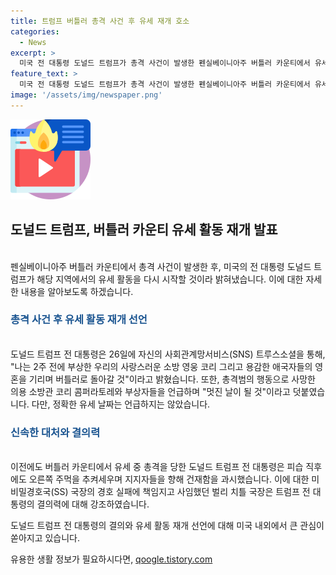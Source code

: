 ```yaml
---
title: 트럼프 버틀러 총격 사건 후 유세 재개 호소
categories:
  - News
excerpt: >
  미국 전 대통령 도널드 트럼프가 총격 사건이 발생한 펜실베이니아주 버틀러 카운티에서 유세 활동을 다시 시작할 것이라고 밝혔다. 트럼프는 소셜 미디어를 통해 우리의 소방 영웅과 애국자들을 기리며 버틀러로 돌아갈 것이라고 전하며 미국 정치에 대한 관심이 높아지고 있다. 이에 대한 관심과 트럼프의 행보에 대한 궁금증이 높아지고 있다.
feature_text: >
  미국 전 대통령 도널드 트럼프가 총격 사건이 발생한 펜실베이니아주 버틀러 카운티에서 유세 활동을 다시 시작할 것이라고 밝혔다. 트럼프는 소셜 미디어를 통해 우리의 소방 영웅과 애국자들을 기리며 버틀러로 돌아갈 것이라고 전하며 미국 정치에 대한 관심이 높아지고 있다. 이에 대한 관심과 트럼프의 행보에 대한 궁금증이 높아지고 있다.
image: '/assets/img/newspaper.png'
---
```


<p><img src="/assets/img/news.png" alt="rentncar 속보" /></p>

<h2 data-ke-size="size26">도널드 트럼프, 버틀러 카운티 유세 활동 재개 발표</h2>

<p><br>
펜실베이니아주 버틀러 카운티에서 총격 사건이 발생한 후, 미국의 전 대통령 도널드 트럼프가 해당 지역에서의 유세 활동을 다시 시작할 것이라 밝혀냈습니다. 이에 대한 자세한 내용을 알아보도록 하겠습니다.</p>

<h3><b><span style="color: #1a5490;">총격 사건 후 유세 활동 재개 선언</span></b></h3>

<p><br>
도널드 트럼프 전 대통령은 26일에 자신의 사회관계망서비스(SNS) 트루스소셜을 통해, "나는 2주 전에 부상한 우리의 사랑스러운 소방 영웅 코리 그리고 용감한 애국자들의 영혼을 기리며 버틀러로 돌아갈 것"이라고 밝혔습니다. 또한, 총격범의 행동으로 사망한 의용 소방관 코리 콤퍼라토레와 부상자들을 언급하며 "멋진 날이 될 것"이라고 덧붙였습니다. 다만, 정확한 유세 날짜는 언급하지는 않았습니다.</p>

<h3><b><span style="color: #1a5490;">신속한 대처와 결의력</span></b></h3>

<p><br>
이전에도 버틀러 카운티에서 유세 중 총격을 당한 도널드 트럼프 전 대통령은 피습 직후에도 오른쪽 주먹을 추켜세우며 지지자들을 향해 건재함을 과시했습니다. 이에 대한 미 비밀경호국(SS) 국장의 경호 실패에 책임지고 사임했던 벌리 치틀 국장은 트럼프 전 대통령의 결의력에 대해 강조하였습니다.</p>

<p>도널드 트럼프 전 대통령의 결의와 유세 활동 재개 선언에 대해 미국 내외에서 큰 관심이 쏟아지고 있습니다.</p>
유용한 생활 정보가 필요하시다면, <a href="https://qoogle.tistory.com" rel="dofollow">qoogle.tistory.com</a>


